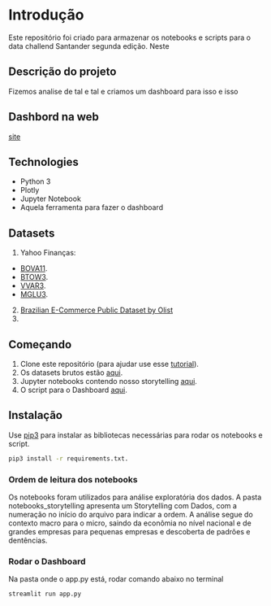 # Introdução

Este repositório foi criado para armazenar os notebooks e scripts para o data challend Santander segunda edição. Neste 

## Descrição do projeto

Fizemos analise de tal e tal e criamos um dashboard para isso e isso

## Dashbord na web

[site](https://business-data-analysis.herokuapp.com/)

## Technologies
* Python 3
* Plotly
* Jupyter Notebook
* Aquela ferramenta para fazer o dashboard

## Datasets
1. Yahoo Finanças:
  * [BOVA11](https://br.financas.yahoo.com/quote/BOVA11.SA/history?p=BOVA11.SA). 
  * [BTOW3](https://br.financas.yahoo.com/quote/BTOW3.SA/history?p=BTOW3.SA&.tsrc=fin-srch).
  * [VVAR3](https://br.financas.yahoo.com/quote/VVAR3.SA/history?p=VVAR3.SA&.tsrc=fin-srch).
  * [MGLU3](https://br.financas.yahoo.com/quote/MGLU3.SA/history?p=MGLU3.SA&.tsrc=fin-srch).
2. [Brazilian E-Commerce Public Dataset by Olist](https://www.kaggle.com/olistbr/brazilian-ecommerce)
3. 

## Começando

1. Clone este repositório (para ajudar use esse [tutorial](https://help.github.com/articles/cloning-a-repository/)).
2. Os datasets brutos estão [aqui](https://github.com/miltongneto/Santander-Data-Challenge/tree/master/data). 
3. Jupyter notebooks contendo nosso storytelling [aqui](https://github.com/miltongneto/Santander-Data-Challenge/tree/master/notebooks).
4. O script para o Dashboard [aqui](https://github.com/miltongneto/Santander-Data-Challenge/tree/master/src).

## Instalação

Use [pip3](https://pip.pypa.io/en/stable/) para instalar as bibliotecas necessárias para rodar os notebooks e script.

```bash
pip3 install -r requirements.txt.
```
### Ordem de leitura dos notebooks
Os notebooks foram utilizados para análise exploratória dos dados. A pasta notebooks_storytelling apresenta um Storytelling com Dados, com a numeração no início do arquivo para indicar a ordem. A análise segue do contexto macro para o micro, saindo da econômia no nível nacional e de grandes empresas para pequenas empresas e descoberta de padrões e dentências.

### Rodar o Dashboard

Na pasta onde o app.py está, rodar comando abaixo no terminal

```bash
streamlit run app.py
```




